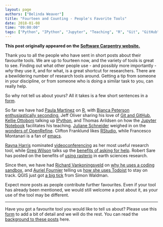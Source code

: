 ```yaml
---
layout: page
authors: ["Belinda Weaver"]
title: "Fourteen and Counting - People's Favorite Tools"
date: 2018-01-08
time: "09:00:00"
tags: ["Python", "IPython", "Jupyter", "Teaching", "R", "Git", "GitHub", "Videoconferencing", "emacs", "RStudio", "rasterio", "GIS", "Coding", "Software Carpentry"]
---
```


<p><b>This post originally appeared on the <a href="https://software-carpentry.org/">Software Carpentry website.</a></b></p>

Thank you to all the people who have sent in short posts about their favourite tools. We are up to fourteen now, and the variety
of tools is great to see. Finding out what other people use - and possibly more importantly - *why* they use it, and for what, is a great 
shortcut for researchers. There are a bewildering number of research tools around. Getting a tip from someone in your discipline, or from
someone who is doing a similar task to you, can really help.

So why not tell us about yours? All it takes is a few short sentences in a [form](https://docs.google.com/forms/d/e/1FAIpQLSeiu5NzJsLxYueaQrNn_qKbaa5JR2Sz12CeCRyedKQxwb54Dw/viewform).

So far we have had [Paula Martinez](https://twitter.com/orchid00) on [R](https://software-carpentry.org/blog/2017/10/my-fave-tool.html),
with [Bianca Peterson](https://twitter.com/BinxiePeterson) [enthusiastically seconding](https://software-carpentry.org/blog/2017/11/bianca-fave.html),
Jeff Oliver sharing his love of [Git and GitHub](https://software-carpentry.org/blog/2017/10/oliver-fave.html),
[Kellie Ottoboni](https://twitter.com/kellieotto) talking up [IPython](https://software-carpentry.org/blog/2017/10/ottoboni-fave.html),
and Thomas Arildsen on
how the [Jupyter Notebook](https://software-carpentry.org/blog/2017/10/arildsen-fave.html) facilitates his teaching.
[Juliane Schneider](https://twitter.com/JulianeS) weighed in on
the [wonders of OpenRefine](https://software-carpentry.org/blog/2017/10/schneider-fave.html).
Clifton Franklund likes [RStudio](https://software-carpentry.org/blog/2017/11/franklund.html),
while Francesco Montanari is a fan of [emacs](https://software-carpentry.org/blog/2017/11/fm-fave-tool.html).

[Rayna Harris](https://twitter.com/raynamharris)
nominated [videoconferencing](https://software-carpentry.org/blog/2017/11/harris-fave.html)
as her most useful research tool, while [Greg Wilson](https://twitter.com/gvwilson) talks
up the [benefits of asking for help](https://software-carpentry.org/blog/2017/11/asking-for-help.html).
Robert Sare has posted on the benefits of [using rasterio](http://www.datacarpentry.org/blog/sare-favorite/) in
earth sciences research.

Since then, we have had [Richard Vankoningsveld](https://twitter.com/richyvk) 
on [why he uses a coding sandbox](https://software-carpentry.org/blog/2017/12/replit_fave.html), 
and [Auriel Fournier](https://twitter.com/RallidaeRule) telling 
us [how she uses Todoist](https://software-carpentry.org/blog/2017/12/fave-tool-todoist.html) to stay on track. 
QGIS just got [a big tick](https://software-carpentry.org/blog/2018/01/waldman-fave.html) from Simon Waldman.

Expect more posts as people contribute further favourites. Even if your tool has already been mentioned, we would still welcome a post about it,
as your use of the tool may be different.

---

Have you got a favourite tool you would like to tell us about?
Please use this [form](https://docs.google.com/forms/d/e/1FAIpQLSeiu5NzJsLxYueaQrNn_qKbaa5JR2Sz12CeCRyedKQxwb54Dw/viewform)
to add a bit of detail and we will do the rest. You can read the [background to these posts](https://software-carpentry.org/blog/2017/10/fave-tools.html) here.
